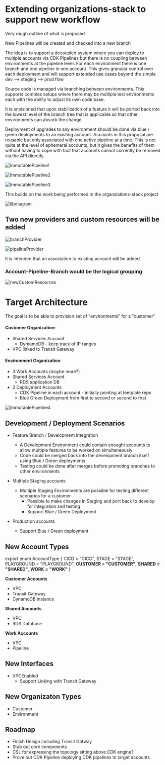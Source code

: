 # Extending organizations-stack to support new workflow


Very rough outline of what is proposed

New Pipelines will be created and checked into a new branch

The idea is to support a decoupled system where you can deploy to multiple accounts via CDK Pipelines but there is no coupling between environments at the pipeline level.  For each environment there is one branch and one pipeline in one account.  This gives granular control over each deployment and will support extended use cases beyond the simple dev --> staging --> prod flow

Source code is managed via branching between environments.  This supports complex setups where there may be multiple test environments each with the ability to adjust its own code base.  

It is envisioned that upon stabilization of a feature it will be ported back into the lowest level of the branch tree that is applicable so that other environments can absorb the change.  

Deployment of upgrades to any environment should be done via blue / green deployments to an existing account.   Accounts in this proposal are reusable but only associated with one active pipeline at a time.  This is not quite at the level of ephemeral accounts, but it gives the benefits of them without having to cope with fact that accounts cannot currently be removed via the API directly.


![ImmutablePipeline1](images/ImmutablePipeline-Page-1.png
)


![ImmutablePipeline2](images/ImmutablePipeline-Page-2.png
)

![ImmutablePipeline3](images/ImmutablePipeline-Page-3.png
)

This builds on the work being performed in the organziations-stack project

![libdiagram](images/lib_diagram.png
)

## Two new providers and custom resources will be added

![branchProvider](images/branch-provider/branchProvider.png
)

![pipelineProvider](images/pipeline-provider/pipelineProvider.png
)

It is intended that an association to existing account will be added 

### Account-Pipeline-Branch would be the logical grouping

![newCustomResources](images/new-custom-resources.png
)

# Target Architecture 

The goal is to be able to provision set of "environments" for a "customer"

#### Customer Organization:
+ Shared Services Account
    + DymamoDB - keep track of IP ranges
+ VPC linked to Transit Gateway

#### Environment Organization 
+ 3 Work Accounts (maybe more?)
+ Shared Services Account
    + RDS application DB
+ 2 Deployment Accounts
    + CDK Pipeline in each account - initially pointing at template repo
    + Blue Green Deployment from first to second or second to first



![ImmutablePipeline4](images/ImmutablePipeline-Page-4.png
)

## Development / Deployment Scenarios

+ Feature Branch / Development integration
    + A Development Environment could contain enought accounts to allow multiple features to be worked on simultaneously
    + Code could be merged back into the development branch itself using Blue / Green deployments 
    + Testing could be done after merges before promoting branches to other environments

+ Multiple Staging accounts
    + Multiple Staging Environments are possible for testing different scenarios for a customer
        + Possible to make changes in Staging and port back to develop for integration and testing 
        + Support Blue / Green Deployment

+ Production accounts
    + Support Blue / Green deployment


## New Account Types

export enum AccountType {
  CICD = "CICD",
  STAGE = "STAGE",
  PLAYGROUND = "PLAYGROUND",
  **CUSTOMER = "CUSTOMER"**,
  **SHARED = "SHARED"**,
  **WORK = "WORK"**
}

**Customer Accounts** 
+ VPC 
+ Transit Gateway 
+ DynamoDB instance

**Shared Accounts** 
+ VPC 
+ RDS Database

**Work Accounts**
+ VPC
+ Pipeline

## New Interfaces 
+ VPCEnabled 
    + Support Linking with Transit Gateway

## New Organizaton Types ##

+ Customer
+ Environment



## Roadmap

+ Finish Design including Transit Gatway 
+ Stub out core components 
+ DSL for expressing the topology sitting above CDK engine?
+ Prove out CDK Pipeline deploying CDK pipelines to target accounts



